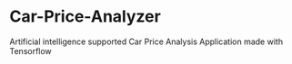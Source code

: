# Car-Price-Analyzer
Artificial intelligence supported Car Price Analysis Application made with Tensorflow
